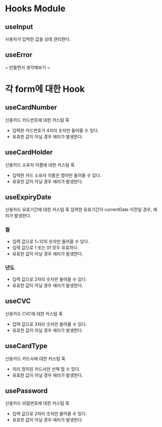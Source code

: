 # Hooks Module

## useInput

사용자가 입력한 값을 상태 관리한다.

## useError

~ 만들면서 생각해보기 ~

# 각 form에 대한 Hook

## useCardNumber

신용카드 카드번호에 대한 커스텀 훅

- 입력한 카드번호가 4자리 숫자만 들어올 수 있다.
- 유효한 값이 아닐 경우 에러가 발생한다.

## useCardHolder

신용카드 소유자 이름에 대한 커스텀 훅

- 입력한 카드 소유자 이름은 영어만 들어올 수 있다.
- 유효한 값이 아닐 경우 에러가 발생한다.

## useExpiryDate

신용카드 유효기간에 대한 커스텀 훅
입력한 유효기간이 currentDate 이전일 경우, 에러가 발생한다.

### 월

- 입력 값으로 1~12의 숫자만 들어올 수 있다.
- 입력 값으로 1 또는 01 모두 유효하다.
- 유효한 값이 아닐 경우 에러가 발생한다.

### 년도

- 입력 값으로 2자리 숫자만 들어올 수 있다.
- 유효한 값이 아닐 경우 에러가 발생한다.

## useCVC

신용카드 CVC에 대한 커스텀 훅

- 입력 값으로 3자리 숫자만 들어올 수 있다.
- 유효한 값이 아닐 경우 에러가 발생한다.

## useCardType

신용카드 카드사에 대한 커스텀 훅

- 미리 정의된 카드사만 선택 할 수 있다.
- 유효한 값이 아닐 경우 에러가 발생한다.

## usePassword

신용카드 비밀번호에 대한 커스텀 훅

- 입력 값으로 2자리 숫자만 들어올 수 있다.
- 유효한 값이 아닐 경우 에러가 발생한다.
